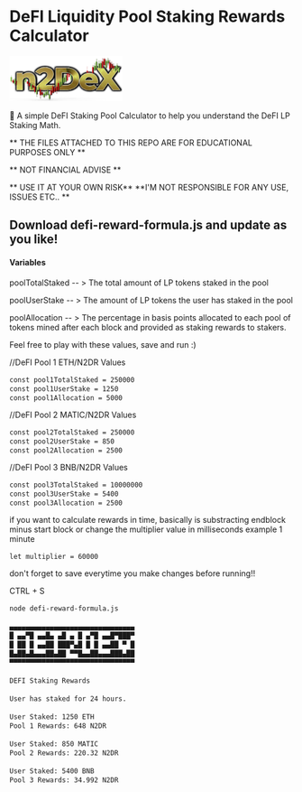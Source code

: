 
# DeFI Liquidity Pool Staking Rewards Calculator
<a href="http://youtube.a3b.io" target="_blank"><img src="https://github.com/net2devcrypto/misc/blob/main/n2Dex-img.png" width="200" height="80"></a>

👑 A simple DeFI Staking Pool Calculator to help you understand the DeFI LP Staking Math. 

** THE FILES ATTACHED TO THIS REPO ARE FOR EDUCATIONAL PURPOSES ONLY **

** NOT FINANCIAL ADVISE **

** USE IT AT YOUR OWN RISK** **I'M NOT RESPONSIBLE FOR ANY USE, ISSUES ETC.. **

<h2>Download defi-reward-formula.js and update as you like!</h2>

<h4>Variables</h4>


poolTotalStaked -- > The total amount of LP tokens staked in the pool

poolUserStake  -- > The amount of LP tokens the user has staked in the pool

poolAllocation -- > The percentage in basis points allocated to each pool of 
                     tokens mined after each block and provided as staking 
                     rewards to stakers.
                     
Feel free to play with these values, save and run :)

//DeFI Pool 1 ETH/N2DR Values
```shell
const pool1TotalStaked = 250000
const pool1UserStake = 1250
const pool1Allocation = 5000
```
//DeFI Pool 2 MATIC/N2DR Values
```shell
const pool2TotalStaked = 250000
const pool2UserStake = 850
const pool2Allocation = 2500
```
//DeFI Pool 3 BNB/N2DR Values
```shell
const pool3TotalStaked = 10000000
const pool3UserStake = 5400
const pool3Allocation = 2500
```

if you want to calculate rewards in time, basically is substracting endblock minus start block or change the multiplier value in milliseconds
example 1 minute
```shell
let multiplier = 60000
```

don't forget to save everytime you make changes before running!! 

CTRL + S

```shell
node defi-reward-formula.js

▄▄▄▄▄▄▄▄▄▄▄▄▄▄▄▄▄▄▄▄▄▄▄▄▄▄▄▄▄▄▄
█ ▄▄▀█ ▄▄█▄ ▄█ ▄ █ ▄▀█ ▄▄█▀███▀
█ ██ █ ▄▄██ ███▀▄█ █ █ ▄▄██ ▀ █
█▄██▄█▄▄▄██▄██ ▀▀█▄▄██▄▄▄███▄██
▀▀▀▀▀▀▀▀▀▀▀▀▀▀▀▀▀▀▀▀▀▀▀▀▀▀▀▀▀▀▀

DEFI Staking Rewards

User has staked for 24 hours.

User Staked: 1250 ETH
Pool 1 Rewards: 648 N2DR

User Staked: 850 MATIC
Pool 2 Rewards: 220.32 N2DR

User Staked: 5400 BNB
Pool 3 Rewards: 34.992 N2DR

```



